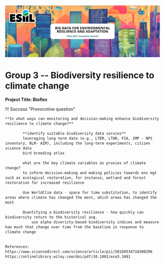 ![](./assets/esiil_content/Summit_Header.png)

# Group 3 -- Biodiversity resilience to climate change 

**Project Title: Bioflex**

!!! Success "Provocotive question"

    **In what ways can monitoring and decision-making enhance biodiversity resilience to climate change?**
    
            **identify suitable biodiversity data soruces**
            leveraging long term data (e.g., LTER, LTAR, FIA, IMP - NPS inventory, BLM- AIM), including the long-term experiments, citizen science data
            bird breeding atlas 
                        
            what are the key climate variables as proxies of climate change?
            to inform decision-making and making policies towards env mgt such as ecological restoration, for instance, wetland and forest restoration for increased resilience

            Use WorldClim data - space for time substitution, to identify areas where climate has changed the most, which areas has changed the most

            Quantifying a biodiversity resilience - how quickly can biodiversity return to the historical avg. 
                use alpha diveristy-based biodiversity indices and measure how much that change over time from the baseline in response to climate change


    References:
    https://www.sciencedirect.com/science/article/pii/S0169534718300296
    https://onlinelibrary.wiley.com/doi/pdf/10.1002/ece3.3491

    

            



            

            
            



